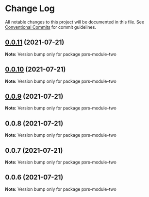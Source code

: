 # Change Log

All notable changes to this project will be documented in this file.
See [Conventional Commits](https://conventionalcommits.org) for commit guidelines.

## [0.0.11](https://github.com/PrinceJoeyLee12/lerna-learn/compare/pxrs-module-two@0.0.8...pxrs-module-two@0.0.11) (2021-07-21)

**Note:** Version bump only for package pxrs-module-two





## [0.0.10](https://github.com/PrinceJoeyLee12/lerna-learn/compare/pxrs-module-two@0.0.8...pxrs-module-two@0.0.10) (2021-07-21)

**Note:** Version bump only for package pxrs-module-two

## [0.0.9](https://github.com/PrinceJoeyLee12/lerna-learn/compare/pxrs-module-two@0.0.8...pxrs-module-two@0.0.9) (2021-07-21)

**Note:** Version bump only for package pxrs-module-two

## 0.0.8 (2021-07-21)

**Note:** Version bump only for package pxrs-module-two

## 0.0.7 (2021-07-21)

**Note:** Version bump only for package pxrs-module-two

## 0.0.6 (2021-07-21)

**Note:** Version bump only for package pxrs-module-two
